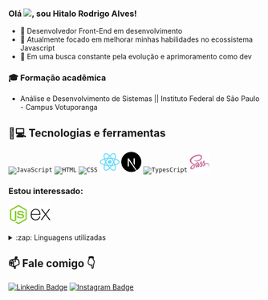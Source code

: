 <h3>Olá <img src="https://raw.githubusercontent.com/kaueMarques/kaueMarques/master/hi.gif" width="30px">, sou Hitalo Rodrigo Alves!</h3>
 
- 🚀 Desenvolvedor Front-End em desenvolvimento
- 🌱 Atualmente focado em melhorar minhas habilidades no ecossistema Javascript
- 🔭 Em uma busca constante pela evolução e aprimoramento como dev

### :mortar_board: Formação acadêmica
- Análise e Desenvolvimento de Sistemas || Instituto Federal de São Paulo - Campus Votuporanga

## 🚀💻 Tecnologias e ferramentas
 
<p >

<code><img alt="JavaScript" title="JS" height="48" src="https://user-images.githubusercontent.com/57419630/122698166-26b1c080-d21d-11eb-86e2-ccadcc205b50.png"></code>
<code><img alt="HTML" title="HTML" height="50" src="https://user-images.githubusercontent.com/57419630/124050480-050cc200-d9f1-11eb-9ad4-607de212ee0a.png"></code>
<code><img alt="CSS" title="CSS" height="50" src="https://user-images.githubusercontent.com/57419630/124050477-0342fe80-d9f1-11eb-96b3-f935ebfc0924.png"></code>
<code><img alt="React" title="React" height="40" width="40" src="https://raw.githubusercontent.com/devicons/devicon/master/icons/react/react-original.svg" alt="sass" /></code>
<code><img alt="Nextjs" title="Nextjs" height="40" width="40" src="https://raw.githubusercontent.com/devicons/devicon/master/icons/nextjs/nextjs-original.svg" alt="sass" /></code>
<code><img alt="TypesCript" title="TS" height="40" width="40" src="https://user-images.githubusercontent.com/57419630/122698162-24e7fd00-d21d-11eb-943b-89e700baa1ee.png"></code>
<code><img alt="Sass" title="Sass" height="40" width="40" src="https://raw.githubusercontent.com/devicons/devicon/master/icons/sass/sass-original.svg" alt="sass" /></code>
</p>

<!-- ### :books: Currently Studying:
- <img src="https://raw.githubusercontent.com/devicons/devicon/master/icons/javascript/javascript-original.svg" alt="javascript" width="20" height="20"/> Javascript
- <img src="https://raw.githubusercontent.com/devicons/devicon/master/icons/html5/html5-original-wordmark.svg" alt="html5"  width="20" height="20"/> HTML
- <img src="https://raw.githubusercontent.com/devicons/devicon/master/icons/css3/css3-plain-wordmark.svg" alt="css3"  width="20" height="20"/> CSS
- <img src="https://raw.githubusercontent.com/devicons/devicon/master/icons/react/react-original-wordmark.svg" alt="react" width="20" height="20"/> React
 -->
 
### Estou interessado:
<p>
<code><img alt="Nodejs" title="Nodejs" height="40" width="40" src="https://raw.githubusercontent.com/devicons/devicon/master/icons/nodejs/nodejs-original.svg" /></code>
<code><img alt="Express" title="Express" height="40" width="40" src="https://raw.githubusercontent.com/devicons/devicon/master/icons/express/express-original.svg" /></code>
</p>


<details>
  <summary>:zap: Linguagens utilizadas</summary>
 
 <table align='left'>
  <row>
    <td>
     <!-- Card -->
      <img height='172' src='https://github-readme-stats.vercel.app/api/top-langs/?username=hitaloalvess&layout=compact&theme=dark'>
    </td>
    <td>
      <img height='172' src='https://github-readme-stats.vercel.app/api?username=hitaloalvess&show_icons=true&theme=dark'>
    </td>
  </row>
</table>
</details>


## 📫 Fale comigo 👇

[![Linkedin Badge](https://img.shields.io/badge/-LinkedIn-blue?style=flat-square&logo=Linkedin&logoColor=white&link=https://www.linkedin.com/in/hitalo-alves/)](https://www.linkedin.com/in/hitalo-alves/)
[![Instagram Badge](https://img.shields.io/badge/-Instagram-%23E4405F?style=flat-square&logo=instagram&logoColor=white&link=https://www.instagram.com/hitaloalvees/)](https://www.instagram.com/hitaloalvees/)
